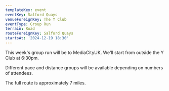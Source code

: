 ```yaml
---
templateKey: event
eventKey: Salford Quays
venueForeignKey: The Y Club
eventType: Group Run
terrain: Road
routeForeignKey: Salford Quays
startsAt: '2024-12-19 18:30'
---
```

This week's group run will be to MediaCityUK. We'll start from outside the Y Club at 6:30pm.

Different pace and distance groups will be available depending on numbers of attendees.

The full route is approximately 7 miles.
